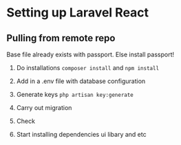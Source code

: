 # Setting up Laravel React

## Pulling from remote repo 

Base file already exists with passport. Else install passport!

1. Do installations ```composer install``` and ```npm install ```

2. Add in a .env file with database configuration

3. Generate keys ``` php artisan key:generate ```

4. Carry out migration 

5. Check

6. Start installing dependencies ui libary and etc